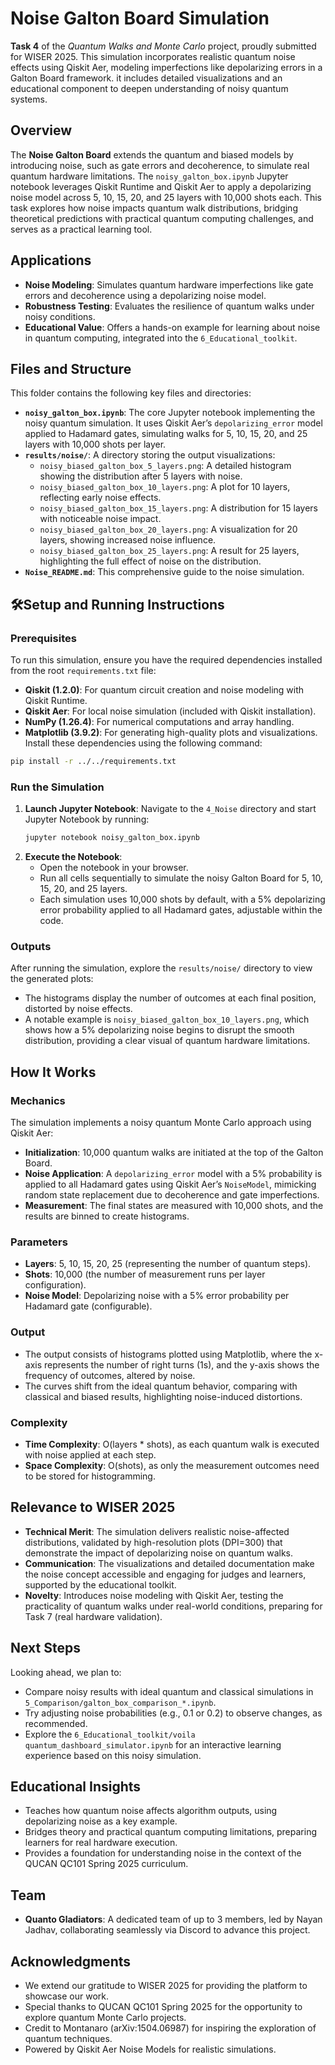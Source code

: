 
#  Noise Galton Board Simulation

**Task 4** of the *Quantum Walks and Monte Carlo* project, proudly submitted for WISER 2025. This simulation incorporates realistic quantum noise effects using Qiskit Aer, modeling imperfections like depolarizing errors in a Galton Board framework.  it includes detailed visualizations and an educational component to deepen understanding of noisy quantum systems.

##  Overview

The **Noise Galton Board** extends the quantum and biased models by introducing noise, such as gate errors and decoherence, to simulate real quantum hardware limitations. The `noisy_galton_box.ipynb` Jupyter notebook leverages Qiskit Runtime and Qiskit Aer to apply a depolarizing noise model across 5, 10, 15, 20, and 25 layers with 10,000 shots each. This task explores how noise impacts quantum walk distributions, bridging theoretical predictions with practical quantum computing challenges, and serves as a practical learning tool.

##  Applications

- **Noise Modeling**: Simulates quantum hardware imperfections like gate errors and decoherence using a depolarizing noise model.
- **Robustness Testing**: Evaluates the resilience of quantum walks under noisy conditions.
- **Educational Value**: Offers a hands-on example for learning about noise in quantum computing, integrated into the `6_Educational_toolkit`.

##  Files and Structure

This folder contains the following key files and directories:

- **`noisy_galton_box.ipynb`**: The core Jupyter notebook implementing the noisy quantum simulation. It uses Qiskit Aer’s `depolarizing_error` model applied to Hadamard gates, simulating walks for 5, 10, 15, 20, and 25 layers with 10,000 shots per layer.
- **`results/noise/`**: A directory storing the output visualizations:
  - `noisy_biased_galton_box_5_layers.png`: A detailed histogram showing the distribution after 5 layers with noise.
  - `noisy_biased_galton_box_10_layers.png`: A plot for 10 layers, reflecting early noise effects.
  - `noisy_biased_galton_box_15_layers.png`: A distribution for 15 layers with noticeable noise impact.
  - `noisy_biased_galton_box_20_layers.png`: A visualization for 20 layers, showing increased noise influence.
  - `noisy_biased_galton_box_25_layers.png`: A result for 25 layers, highlighting the full effect of noise on the distribution.
- **`Noise_README.md`**: This comprehensive guide to the noise simulation.

## 🛠Setup and Running Instructions

### Prerequisites
To run this simulation, ensure you have the required dependencies installed from the root `requirements.txt` file:
- **Qiskit (1.2.0)**: For quantum circuit creation and noise modeling with Qiskit Runtime.
- **Qiskit Aer**: For local noise simulation (included with Qiskit installation).
- **NumPy (1.26.4)**: For numerical computations and array handling.
- **Matplotlib (3.9.2)**: For generating high-quality plots and visualizations.
Install these dependencies using the following command:
```bash
pip install -r ../../requirements.txt
```

### Run the Simulation
1. **Launch Jupyter Notebook**:
   Navigate to the `4_Noise` directory and start Jupyter Notebook by running:
   ```bash
   jupyter notebook noisy_galton_box.ipynb
   ```
2. **Execute the Notebook**:
   - Open the notebook in your browser.
   - Run all cells sequentially to simulate the noisy Galton Board for 5, 10, 15, 20, and 25 layers.
   - Each simulation uses 10,000 shots by default, with a 5% depolarizing error probability applied to all Hadamard gates, adjustable within the code.

### Outputs
After running the simulation, explore the `results/noise/` directory to view the generated plots:
- The histograms display the number of outcomes at each final position, distorted by noise effects.
- A notable example is `noisy_biased_galton_box_10_layers.png`, which shows how a 5% depolarizing noise begins to disrupt the smooth distribution, providing a clear visual of quantum hardware limitations.

##  How It Works

### Mechanics
The simulation implements a noisy quantum Monte Carlo approach using Qiskit Aer:
- **Initialization**: 10,000 quantum walks are initiated at the top of the Galton Board.
- **Noise Application**: A `depolarizing_error` model with a 5% probability is applied to all Hadamard gates using Qiskit Aer’s `NoiseModel`, mimicking random state replacement due to decoherence and gate imperfections.
- **Measurement**: The final states are measured with 10,000 shots, and the results are binned to create histograms.

### Parameters
- **Layers**: 5, 10, 15, 20, 25 (representing the number of quantum steps).
- **Shots**: 10,000 (the number of measurement runs per layer configuration).
- **Noise Model**: Depolarizing noise with a 5% error probability per Hadamard gate (configurable).

### Output
- The output consists of histograms plotted using Matplotlib, where the x-axis represents the number of right turns (1s), and the y-axis shows the frequency of outcomes, altered by noise.
- The curves shift from the ideal quantum behavior, comparing with classical and biased results, highlighting noise-induced distortions.

### Complexity
- **Time Complexity**: O(layers * shots), as each quantum walk is executed with noise applied at each step.
- **Space Complexity**: O(shots), as only the measurement outcomes need to be stored for histogramming.

##  Relevance to WISER 2025

- **Technical Merit**: The simulation delivers realistic noise-affected distributions, validated by high-resolution plots (DPI=300) that demonstrate the impact of depolarizing noise on quantum walks.
- **Communication**: The visualizations and detailed documentation make the noise concept accessible and engaging for judges and learners, supported by the educational toolkit.
- **Novelty**: Introduces noise modeling with Qiskit Aer, testing the practicality of quantum walks under real-world conditions, preparing for Task 7 (real hardware validation).

##  Next Steps

Looking ahead, we plan to:
- Compare noisy results with ideal quantum and classical simulations in `5_Comparison/galton_box_comparison_*.ipynb`.
- Try adjusting noise probabilities (e.g., 0.1 or 0.2) to observe changes, as recommended.
- Explore the `6_Educational_toolkit/voila quantum_dashboard_simulator.ipynb` for an interactive learning experience based on this noisy simulation.

##  Educational Insights
-  Teaches how quantum noise affects algorithm outputs, using depolarizing noise as a key example.
-  Bridges theory and practical quantum computing limitations, preparing learners for real hardware execution.
-  Provides a foundation for understanding noise in the context of the QUCAN QC101 Spring 2025 curriculum.

##  Team

- **Quanto Gladiators**: A dedicated team of up to 3 members, led by Nayan Jadhav, collaborating seamlessly via Discord to advance this project.

##  Acknowledgments

- We extend our gratitude to WISER 2025 for providing the platform to showcase our work.
- Special thanks to QUCAN QC101 Spring 2025 for the opportunity to explore quantum Monte Carlo projects.
- Credit to Montanaro (arXiv:1504.06987) for inspiring the exploration of quantum techniques.
- Powered by Qiskit Aer Noise Models for realistic simulations.

